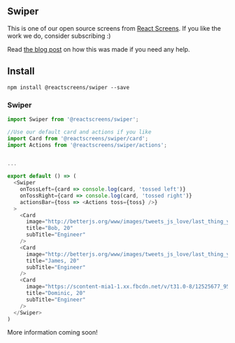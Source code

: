 ## Swiper

This is one of our open source screens from [React Screens](https://gumroad.com/l/prereactscreens). If you like the work we do, consider subscribing :)

Read [the blog post]() on how this was made if you need any help.

## Install

```
npm install @reactscreens/swiper --save
```

### Swiper

```js
import Swiper from '@reactscreens/swiper';

//Use our default card and actions if you like
import Card from '@reactscreens/swiper/card';
import Actions from '@reactscreens/swiper/actions';


...

export default () => (
  <Swiper
    onTossLeft={card => console.log(card, 'tossed left')}
    onTossRight={card => console.log(card, 'tossed right')}
    actionsBar={toss => <Actions toss={toss} />}
  >
    <Card
      image="http://betterjs.org/www/images/tweets_js_love/last_thing_you_gonna_see.jpg"
      title="Bob, 20"
      subTitle="Engineer"
    />
    <Card
      image="http://betterjs.org/www/images/tweets_js_love/last_thing_you_gonna_see.jpg"
      title="James, 20"
      subTitle="Engineer"
    />
    <Card
      image="https://scontent-mia1-1.xx.fbcdn.net/v/t31.0-8/12525677_951915328178313_3843304291619308173_o.jpg?oh=04ad477ea548b7d267d59aac4d3763a6&amp;oe=59B44E26"
      title="Dominic, 20"
      subTitle="Engineer"
    />
  </Swiper>
)
```

More information coming soon!
